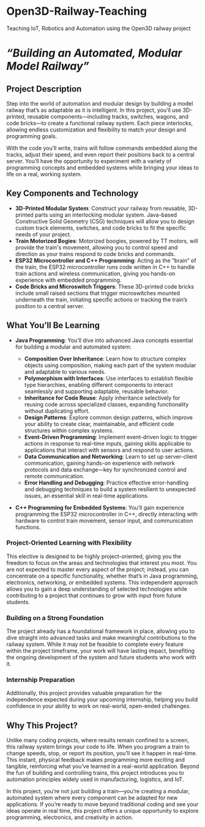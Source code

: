 # Open3D-Railway-Teaching
Teaching IoT, Robotics and Automation using the Open3D railway project

# *“Building an Automated, Modular Model Railway”*

## Project Description
Step into the world of automation and modular design by building a model railway that’s as adaptable as it is intelligent. In this project, you’ll use 3D-printed, reusable components—including tracks, switches, wagons, and code bricks—to create a functional railway system. Each piece interlocks, allowing endless customization and flexibility to match your design and programming goals.

With the code you’ll write, trains will follow commands embedded along the tracks, adjust their speed, and even report their positions back to a central server. You’ll have the opportunity to experiment with a variety of programming concepts and embedded systems while bringing your ideas to life on a real, working system.

## Key Components and Technology
- **3D-Printed Modular System**: Construct your railway from reusable, 3D-printed parts using an interlocking modular system. Java-based Constructive Solid Geometry (CSG) techniques will allow you to design custom track elements, switches, and code bricks to fit the specific needs of your project.
- **Train Motorized Bogies**: Motorized boogies, powered by TT motors, will provide the train's movement, allowing you to control speed and direction as your trains respond to code bricks and commands.
- **ESP32 Microcontroller and C++ Programming**: Acting as the “brain” of the train, the ESP32 microcontroller runs code written in C++ to handle train actions and wireless communication, giving you hands-on experience with embedded programming.
- **Code Bricks and Microswitch Triggers**: These 3D-printed code bricks include small raised sections that trigger microswitches mounted underneath the train, initiating specific actions or tracking the train’s position to a central server.

## What You’ll Be Learning
- **Java Programming**: You’ll dive into advanced Java concepts essential for building a modular and automated system:
  - **Composition Over Inheritance**: Learn how to structure complex objects using composition, making each part of the system modular and adaptable to various needs.
  - **Polymorphism with Interfaces**: Use interfaces to establish flexible type hierarchies, enabling different components to interact seamlessly and supporting adaptable, reusable behavior.
  - **Inheritance for Code Reuse**: Apply inheritance selectively for reusing code across specialized classes, expanding functionality without duplicating effort.
  - **Design Patterns**: Explore common design patterns, which improve your ability to create clear, maintainable, and efficient code structures within complex systems.
  - **Event-Driven Programming**: Implement event-driven logic to trigger actions in response to real-time inputs, gaining skills applicable to applications that interact with sensors and respond to user actions.
  - **Data Communication and Networking**: Learn to set up server-client communication, gaining hands-on experience with network protocols and data exchange—key for synchronized control and remote communication.
  - **Error Handling and Debugging**: Practice effective error-handling and debugging techniques to build a system resilient to unexpected issues, an essential skill in real-time applications.

- **C++ Programming for Embedded Systems**: You’ll gain experience programming the ESP32 microcontroller in C++, directly interacting with hardware to control train movement, sensor input, and communication functions.

### Project-Oriented Learning with Flexibility
This elective is designed to be highly project-oriented, giving you the freedom to focus on the areas and technologies that interest you most. You are not expected to master every aspect of the project; instead, you can concentrate on a specific functionality, whether that’s in Java programming, electronics, networking, or embedded systems. This independent approach allows you to gain a deep understanding of selected technologies while contributing to a project that continues to grow with input from future students.

### Building on a Strong Foundation
The project already has a foundational framework in place, allowing you to dive straight into advanced tasks and make meaningful contributions to the railway system. While it may not be feasible to complete every feature within the project timeframe, your work will have lasting impact, benefiting the ongoing development of the system and future students who work with it.

### Internship Preparation
Additionally, this project provides valuable preparation for the independence expected during your upcoming internship, helping you build confidence in your ability to work on real-world, open-ended challenges.

## Why This Project?
Unlike many coding projects, where results remain confined to a screen, this railway system brings your code to life. When you program a train to change speeds, stop, or report its position, you’ll see it happen in real-time. This instant, physical feedback makes programming more exciting and tangible, reinforcing what you’ve learned in a real-world application. Beyond the fun of building and controlling trains, this project introduces you to automation principles widely used in manufacturing, logistics, and IoT.

In this project, you’re not just building a train—you’re creating a modular, automated system where every component can be adapted for new applications. If you’re ready to move beyond traditional coding and see your ideas operate in real time, this project offers a unique opportunity to explore programming, electronics, and creativity in action.
